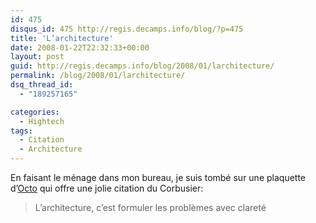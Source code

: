 ```yaml
---
id: 475
disqus_id: 475 http://regis.decamps.info/blog/?p=475
title: 'L’architecture'
date: 2008-01-22T22:32:33+00:00
layout: post
guid: http://regis.decamps.info/blog/2008/01/larchitecture/
permalink: /blog/2008/01/larchitecture/
dsq_thread_id:
  - "189257165"

categories:
  - Hightech
tags:
  - Citation
  - Architecture
---
```

En faisant le ménage dans mon bureau, je suis tombé sur une plaquette d’[Octo](http://www.octo.fr/) qui offre une jolie citation du Corbusier:

> L’architecture, c’est formuler les problèmes avec clareté
